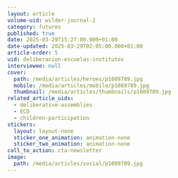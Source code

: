 ```yaml
---
layout: article
volume-uid: wilder-journal-2
category: futures
published: true
date: 2025-03-29T15:27:00.000+01:00
date-updated: 2025-03-29T02:05:00.000+01:00
article-order: 5
uid: deliberacion-escuelas-institutos
interviewee: null
cover:
  path: /media/articles/heroes/p1089789.jpg
  mobile: /media/articles/mobile/p1089789.jpg
  thumbnail: /media/articles/thumbnails/p1089789.jpg
related_article_uids:
  - deliberative-assemblies
  - ECD
  - children-participation
stickers:
  layout: layout-none
  sticker_one_animation: animation-none
  sticker_two_animation: animation-none
call_to_action: cta-newsletter
image:
  path: /media/articles/social/p1089789.jpg
---
```

